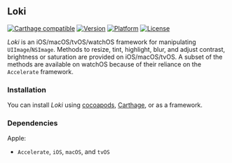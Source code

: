 ## Loki

[![Carthage compatible](https://img.shields.io/badge/Carthage-compatible-4BC51D.svg?style=flat)](https://github.com/Carthage/Carthage)
[![Version](http://img.shields.io/cocoapods/v/Loki.svg)](http://cocoapods.org/?q=Loki)
[![Platform](http://img.shields.io/cocoapods/p/Loki.svg)]()
[![License](http://img.shields.io/cocoapods/l/Loki.svg)](https://github.com/Kosoku/Loki/blob/master/license.txt)

*Loki* is an iOS/macOS/tvOS/watchOS framework for manipulating `UIImage`/`NSImage`. Methods to resize, tint, highlight, blur, and adjust contrast, brightness or saturation are provided on iOS/macOS/tvOS. A subset of the methods are available on watchOS because of their reliance on the `Accelerate` framework.

### Installation

You can install *Loki* using [cocoapods](https://cocoapods.org/), [Carthage](https://github.com/Carthage/Carthage), or as a framework.

### Dependencies

Apple:

- `Accelerate`, `iOS`, `macOS`, and `tvOS`
